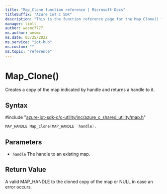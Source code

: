 ```yaml
---                             
title: "Map_Clone function reference | Microsoft Docs" 
titleSuffix: "Azure IoT C SDK"            
description: "This is the function reference page for the Map_Clone() function in the Azure IoT C SDK. This SDK is used with Azure IoT Hub and Azure IoT Hub Device Provisioning Service"            
manager: timlt                 
author: wesmc7777              
ms.author: wesmc               
ms.date: 03/25/2022                    
ms.service: "iot-hub"             
ms.custom: ""                
ms.topic: "reference"        
---                            
```


# Map_Clone()

Creates a copy of the map indicated by handle and returns a handle to it.

## Syntax

\#include "[azure-iot-sdk-c/c-utility/inc/azure_c_shared_utility/map.h](../map-h.md)"  
```C
MAP_HANDLE Map_Clone(MAP_HANDLE  handle);
```

## Parameters
* `handle` The handle to an existing map.

## Return Value
A valid MAP_HANDLE to the cloned copy of the map or NULL in case an error occurs.

